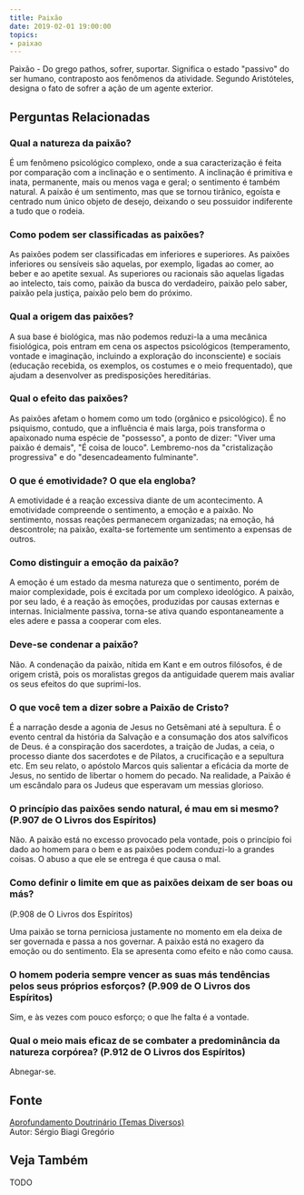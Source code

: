 ```yaml
---
title: Paixão
date: 2019-02-01 19:00:00
topics:
- paixao
---
```


Paixão - Do grego pathos, sofrer, suportar. Significa o estado
"passivo" do ser humano, contraposto aos fenômenos da atividade. Segundo
Aristóteles, designa o fato de sofrer a ação de um agente exterior.

## Perguntas Relacionadas

### Qual a natureza da paixão?
É um fenômeno psicológico complexo, onde a sua caracterização é feita
por comparação com a inclinação e o sentimento. A inclinação é primitiva
e inata, permanente, mais ou menos vaga e geral; o sentimento é também
natural. A paixão é um sentimento, mas que se tornou tirânico, egoísta e
centrado num único objeto de desejo, deixando o seu possuidor
indiferente a tudo que o rodeia.

### Como podem ser classificadas as paixões?
As paixões podem ser classificadas em inferiores e superiores. As
paixões inferiores ou sensíveis são aquelas, por exemplo, ligadas ao
comer, ao beber e ao apetite sexual. As superiores ou racionais são
aquelas ligadas ao intelecto, tais como, paixão da busca do verdadeiro,
paixão pelo saber, paixão pela justiça, paixão pelo bem do próximo.

### Qual a origem das paixões?
A sua base é biológica, mas não podemos reduzi-la a uma mecânica
fisiológica, pois entram em cena os aspectos psicológicos (temperamento,
vontade e imaginação, incluindo a exploração do inconsciente) e sociais
(educação recebida, os exemplos, os costumes e o meio frequentado), que
ajudam a desenvolver as predisposições hereditárias.

### Qual o efeito das paixões?
As paixões afetam o homem como um todo (orgânico e psicológico). É no
psiquismo, contudo, que a influência é mais larga, pois transforma o
apaixonado numa espécie de "possesso", a ponto de dizer: "Viver uma
paixão é demais", "É coisa de louco". Lembremo-nos da "cristalização
progressiva" e do "desencadeamento fulminante".

### O que é emotividade? O que ela engloba?
A emotividade é a reação excessiva diante de um acontecimento. A
emotividade compreende o sentimento, a emoção e a paixão. No
sentimento, nossas reações permanecem organizadas; na emoção, há
descontrole; na paixão, exalta-se fortemente um sentimento a expensas
de outros.

### Como distinguir a emoção da paixão?
A emoção é um estado da mesma natureza que o sentimento, porém de maior
complexidade, pois é excitada por um complexo ideológico. A paixão, por
seu lado, é a reação às emoções, produzidas por causas externas e
internas. Inicialmente passiva, torna-se ativa quando espontaneamente a
eles adere e passa a cooperar com eles.

### Deve-se condenar a paixão?
Não. A condenação da paixão, nítida em Kant e em outros filósofos, é de
origem cristã, pois os moralistas gregos da antiguidade querem mais
avaliar os seus efeitos do que suprimi-los.

### O que você tem a dizer sobre a Paixão de Cristo?
É a narração desde a agonia de Jesus no Getsêmani até à sepultura. É o
evento central da história da Salvação e a consumação dos atos
salvíficos de Deus. é a conspiração dos sacerdotes, a traição de Judas,
a ceia, o processo diante dos sacerdotes e de Pilatos, a crucificação e
a sepultura etc. Em seu relato, o apóstolo Marcos quis salientar a
eficácia da morte de Jesus, no sentido de libertar o homem do pecado. Na
realidade, a Paixão é um escândalo para os Judeus que esperavam um
messias glorioso.

### O princípio das paixões sendo natural, é mau em si mesmo? (P.907 de O Livros dos Espíritos)
Não. A paixão está no excesso provocado pela vontade, pois o
princípio foi dado ao homem para o bem e as paixões podem conduzi-lo a
grandes coisas. O abuso a que ele se entrega é que causa o mal.

### Como definir o limite em que as paixões deixam de ser boas ou más?
(P.908 de O Livros dos Espíritos)

Uma paixão se torna perniciosa justamente no momento em ela deixa de ser
governada e passa a nos governar. A paixão está no exagero da emoção ou
do sentimento. Ela se apresenta como efeito e não como causa.

### O homem poderia sempre vencer as suas más tendências pelos seus próprios esforços? (P.909 de O Livros dos Espíritos)
Sim, e às vezes com pouco esforço; o que lhe falta é a vontade.

### Qual o meio mais eficaz de se combater a predominância da natureza corpórea? (P.912 de O Livros dos Espíritos)
Abnegar-se.

## Fonte
[Aprofundamento Doutrinário (Temas Diversos)](https://sites.google.com/view/aprofundamentodoutrinario/paixão)  
Autor: Sérgio Biagi Gregório


## Veja Também
TODO
